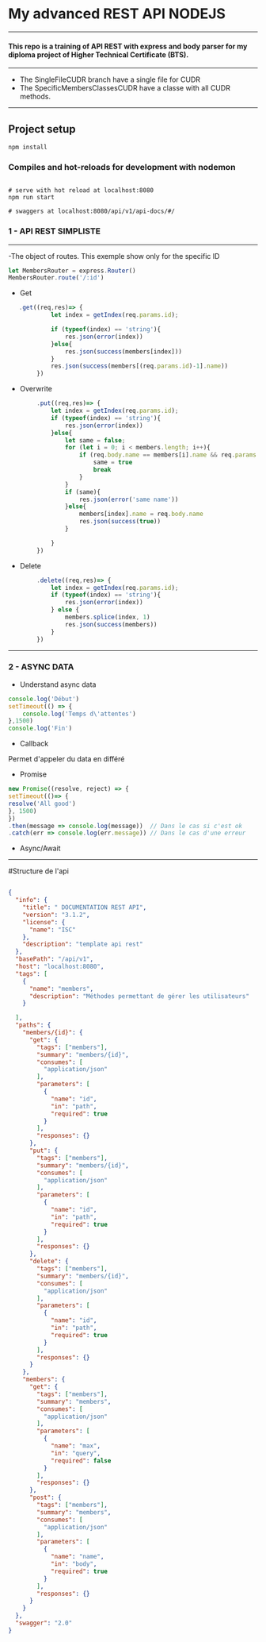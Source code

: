 # My advanced REST API NODEJS


---


#### This repo is a training of API REST with express and body parser for my diploma project of  Higher Technical Certificate (BTS).

---

- The SingleFileCUDR branch have a single file for CUDR
- The SpecificMembersClassesCUDR have a classe with all CUDR methods. 




---

## Project setup
```
npm install
```
### Compiles and hot-reloads for development with nodemon
```

# serve with hot reload at localhost:8080
npm run start

# swaggers at localhost:8080/api/v1/api-docs/#/
```


### 1 - API REST SIMPLISTE





---

-The object of routes. This exemple show only for the specific ID



```js
let MembersRouter = express.Router()
MembersRouter.route('/:id')
```

- Get
```js
   .get((req,res)=> {
            let index = getIndex(req.params.id);

            if (typeof(index) == 'string'){
                res.json(error(index))
            }else{
                res.json(success(members[index]))
            }
            res.json(success(members[(req.params.id)-1].name))
        })
```


- Overwrite
```js
        .put((req,res)=> {
            let index = getIndex(req.params.id);
            if (typeof(index) == 'string'){
                res.json(error(index))
            }else{
                let same = false;
                for (let i = 0; i < members.length; i++){
                    if (req.body.name == members[i].name && req.params.id != members[i].id){
                        same = true
                        break
                    }
                }
                if (same){
                    res.json(error('same name'))
                }else{
                    members[index].name = req.body.name
                    res.json(success(true))
                }

            }
        })
```


- Delete
```js
        .delete((req,res)=> {
            let index = getIndex(req.params.id);
            if (typeof(index) == 'string'){
                res.json(error(index))
            } else {
                members.splice(index, 1)
                res.json(success(members))
            }
        })
```
---

### 2 - ASYNC DATA

- Understand async data

```js
console.log('Début')
setTimeout(() => {
    console.log('Temps d\'attentes')
},1500)
console.log('Fin')

```
- Callback

Permet d'appeler du data en différé 

- Promise 

```js
new Promise((resolve, reject) => {
setTimeout(()=> {
resolve('All good')
}, 1500)
})
.then(message => console.log(message))  // Dans le cas si c'est ok
.catch(err => console.log(err.message)) // Dans le cas d'une erreur
```


- Async/Await

---

#Structure de l'api
```json

{
  "info": {
    "title": " DOCUMENTATION REST API",
    "version": "3.1.2",
    "license": {
      "name": "ISC"
    },
    "description": "template api rest"
  },
  "basePath": "/api/v1",
  "host": "localhost:8080",
  "tags": [
    {
      "name": "members",
      "description": "Méthodes permettant de gérer les utilisateurs"
    }

  ],
  "paths": {
    "members/{id}": {
      "get": {
        "tags": ["members"],
        "summary": "members/{id}",
        "consumes": [
          "application/json"
        ],
        "parameters": [
          {
            "name": "id",
            "in": "path",
            "required": true
          }
        ],
        "responses": {}
      },
      "put": {
        "tags": ["members"],
        "summary": "members/{id}",
        "consumes": [
          "application/json"
        ],
        "parameters": [
          {
            "name": "id",
            "in": "path",
            "required": true
          }
        ],
        "responses": {}
      },
      "delete": {
        "tags": ["members"],
        "summary": "members/{id}",
        "consumes": [
          "application/json"
        ],
        "parameters": [
          {
            "name": "id",
            "in": "path",
            "required": true
          }
        ],
        "responses": {}
      }
    },
    "members": {
      "get": {
        "tags": ["members"],
        "summary": "members",
        "consumes": [
          "application/json"
        ],
        "parameters": [
          {
            "name": "max",
            "in": "query",
            "required": false
          }
        ],
        "responses": {}
      },
      "post": {
        "tags": ["members"],
        "summary": "members",
        "consumes": [
          "application/json"
        ],
        "parameters": [
          {
            "name": "name",
            "in": "body",
            "required": true
          }
        ],
        "responses": {}
      }
    }
  },
  "swagger": "2.0"
}

```
